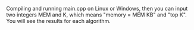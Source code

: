 Compiling and running main.cpp on Linux or Windows,
then you can input two integers MEM and K, which means "memory = MEM KB" and "top K". 
You will see the results for each algorithm.
